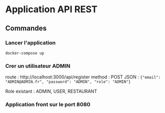# Application API REST

## Commandes

### Lancer l'application

```docker-compose up```

### Crer un utilisateur ADMIN

route : http://localhost:3000/api/register
method : POST
JSON : ```{"email": "ADMIN@ADMIN.fr", "password": "ADMIN", "role": "ADMIN"}```

Role existant : ADMIN, USER, RESTAURANT

### Application front sur le port 8080 